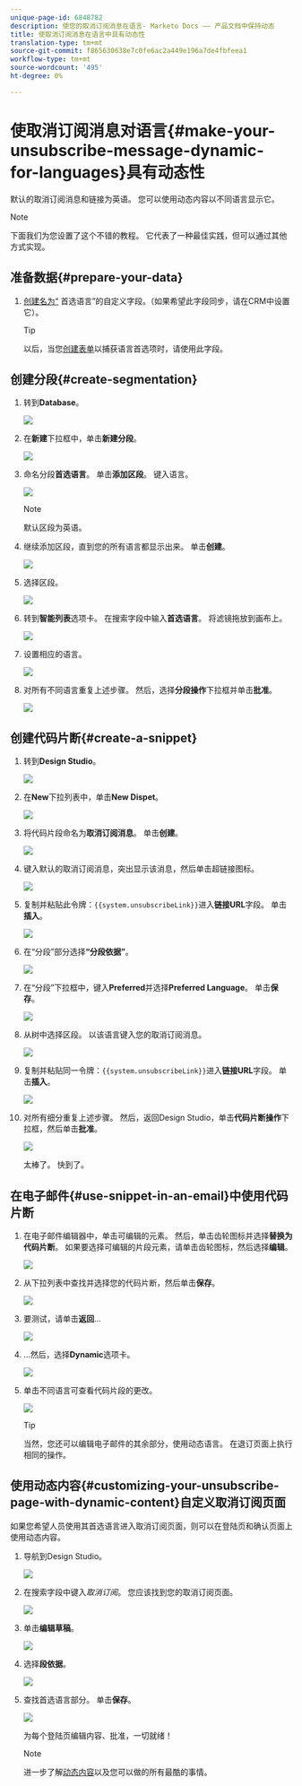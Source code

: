 ```yaml
---
unique-page-id: 6848782
description: 使您的取消订阅消息在语言- Marketo Docs —— 产品文档中保持动态
title: 使取消订阅消息在语言中具有动态性
translation-type: tm+mt
source-git-commit: f865630638e7c0fe6ac2a449e196a7de4fbfeea1
workflow-type: tm+mt
source-wordcount: '495'
ht-degree: 0%

---
```



# 使取消订阅消息对语言{#make-your-unsubscribe-message-dynamic-for-languages}具有动态性

默认的取消订阅消息和链接为英语。 您可以使用动态内容以不同语言显示它。

>[!NOTE]
>
>下面我们为您设置了这个不错的教程。 它代表了一种最佳实践，但可以通过其他方式实现。

## 准备数据{#prepare-your-data}

1. [创建名为“](/help/marketo/product-docs/administration/field-management/create-a-custom-field-in-marketo.md) 首选语言”的自定义字段。（如果希望此字段同步，请在CRM中设置它）。

   >[!TIP]
   >
   >以后，当您[创建表单](/help/marketo/product-docs/demand-generation/forms/creating-a-form/create-a-form.md)以捕获语言首选项时，请使用此字段。

## 创建分段{#create-segmentation}

1. 转到&#x200B;**Database**。

   ![](assets/db.png)

1. 在&#x200B;**新建**&#x200B;下拉框中，单击&#x200B;**新建分段**。

   ![](assets/two.png)

1. 命名分段&#x200B;**首选语言**。 单击&#x200B;**添加区段**。 键入语言。

   ![](assets/image2015-3-9-8-3a33-3a44.png)

   >[!NOTE]
   >
   >默认区段为英语。

1. 继续添加区段，直到您的所有语言都显示出来。 单击&#x200B;**创建**。

   ![](assets/image2015-3-9-8-3a38-3a5.png)

1. 选择区段。

   ![](assets/image2015-3-9-8-3a38-3a17.png)

1. 转到&#x200B;**智能列表**&#x200B;选项卡。 在搜索字段中输入&#x200B;**首选语言**。 将滤镜拖放到画布上。

   ![](assets/six.png)

1. 设置相应的语言。

   ![](assets/seven.png)

1. 对所有不同语言重复上述步骤。 然后，选择&#x200B;**分段操作**&#x200B;下拉框并单击&#x200B;**批准**。

   ![](assets/image2015-3-9-8-3a39-3a36.png)

## 创建代码片断{#create-a-snippet}

1. 转到&#x200B;**Design Studio**。

   ![](assets/ds.png)

1. 在&#x200B;**New**&#x200B;下拉列表中，单击&#x200B;**New Dispet**。

   ![](assets/ten.png)

1. 将代码片段命名为&#x200B;**取消订阅消息**。 单击&#x200B;**创建**。

   ![](assets/image2015-3-9-8-3a40-3a54.png)

1. 键入默认的取消订阅消息，突出显示该消息，然后单击超链接图标。

   ![](assets/image2015-3-9-8-3a41-3a47.png)

1. 复制并粘贴此令牌：`{{system.unsubscribeLink}}`进入&#x200B;**链接URL**&#x200B;字段。 单击&#x200B;**插入**。

   ![](assets/image2015-3-9-8-3a43-3a17.png)

1. 在“分段”部分选择&#x200B;**“分段依据”**。

   ![](assets/image2015-3-9-8-3a44-3a16.png)

1. 在“分段”下拉框中，键入&#x200B;**Preferred**&#x200B;并选择&#x200B;**Preferred Language**。 单击&#x200B;**保存**。

   ![](assets/image2015-3-9-8-3a44-3a32.png)

1. 从树中选择区段。 以该语言键入您的取消订阅消息。

   ![](assets/image2015-3-9-8-3a45-3a43.png)

1. 复制并粘贴同一令牌：`{{system.unsubscribeLink}}`进入&#x200B;**链接URL**&#x200B;字段。 单击&#x200B;**插入**。

   ![](assets/image2015-3-9-8-3a47-3a4.png)

1. 对所有细分重复上述步骤。 然后，返回Design Studio，单击&#x200B;**代码片断操作**&#x200B;下拉框，然后单击&#x200B;**批准**。

   ![](assets/image2015-3-9-8-3a47-3a34.png)

   太棒了。 快到了。

## 在电子邮件{#use-snippet-in-an-email}中使用代码片断

1. 在电子邮件编辑器中，单击可编辑的元素。 然后，单击齿轮图标并选择&#x200B;**替换为代码片断**。 如果要选择可编辑的片段元素，请单击齿轮图标，然后选择&#x200B;**编辑**。

   ![](assets/4.1.png)

1. 从下拉列表中查找并选择您的代码片断，然后单击&#x200B;**保存**。

   ![](assets/image2015-3-9-8-3a50-3a16.png)

1. 要测试，请单击&#x200B;**返回**...

   ![](assets/4.3.png)

1. ...然后，选择&#x200B;**Dynamic**&#x200B;选项卡。

   ![](assets/4.4.png)

1. 单击不同语言可查看代码片段的更改。

   ![](assets/4.5.png)

   >[!TIP]
   >
   >当然，您还可以编辑电子邮件的其余部分，使用动态语言。 在退订页面上执行相同的操作。

## 使用动态内容{#customizing-your-unsubscribe-page-with-dynamic-content}自定义取消订阅页面

如果您希望人员使用其首选语言进入取消订阅页面，则可以在登陆页和确认页面上使用动态内容。

1. 导航到Design Studio。

   ![](assets/ds.png)

1. 在搜索字段中键入&#x200B;_取消订阅_。 您应该找到您的取消订阅页面。

   ![](assets/image2015-3-9-8-3a51-3a53.png)

1. 单击&#x200B;**编辑草稿**。

   ![](assets/image2015-3-9-8-3a52-3a23.png)

1. 选择&#x200B;**段依据**。

   ![](assets/image2015-3-9-8-3a52-3a57.png)

1. 查找首选语言部分。 单击&#x200B;**保存**。

   ![](assets/image2015-3-9-8-3a53-3a54.png)

   为每个登陆页编辑内容、批准，一切就绪！

   >[!NOTE]
   >
   >进一步了解[动态内容](/help/marketo/product-docs/personalization/segmentation-and-snippets/segmentation/understanding-dynamic-content.md)以及您可以做的所有最酷的事情。
